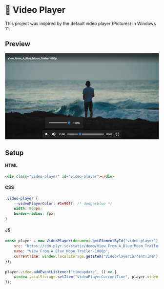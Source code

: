 # 🎥 Video Player
This project was inspired by the default video player (Pictures) in Windows 11.

## Preview
<img src="preview.png">

## Setup
#### HTML
```html
<div class="video-player" id="video-player"></div>
```

#### CSS
```css
.video-player {
    --videoPlayerColor: #1e90ff; /* dodgerblue */
    width: 900px;
    border-radius: 8px;
}
```

#### JS
```js
const player = new VideoPlayer(document.getElementById("video-player"), {
    src: "https://cdn.plyr.io/static/demo/View_From_A_Blue_Moon_Trailer-1080p.mp4",
    name: "View_From_A_Blue_Moon_Trailer-1080p",
    currentTime: window.localStorage.getItem("VideoPlayerCurrentTime")
});

player.video.addEventListener("timeupdate", () => {
    window.localStorage.setItem("VideoPlayerCurrentTime", player.video.currentTime);
});
```

